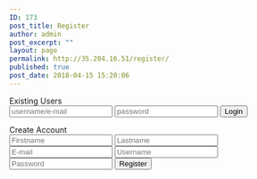 ```yaml
---
ID: 173
post_title: Register
author: admin
post_excerpt: ""
layout: page
permalink: http://35.204.16.51/register/
published: true
post_date: 2018-04-15 15:20:06
---
```

<!DOCTYPE html>
<html>
<head>
	<title></title>
</head>
<body>

<section class="main-container">
<div>
Existing Users
			<div class="login-form">
				<form class="login-form" action="includes/login.inc.php" method="POST">
					<input type="text" name="uid" placeholder="username/e-mail">
					<input type="password" name="pwd" placeholder="password">
					<button type="submit" name="submit">Login</button>
				</form>
			</div>
Create Account
			<div class="signup-form">
		                 <form class="signup-form" action="includes/signup.inc.php" method="POST">
					<input type="text" name="first" placeholder="Firstname">
					<input type="text" name="last" placeholder="Lastname">
					<input type="text" name="email" placeholder="E-mail">
					<input type="text" name="uid" placeholder="Username">
					<input type="password" name="pwd" placeholder="Password">
					<button type="submit" name="submit">Register</button>
				</form>
			</div>
</section>

</body>
</html>